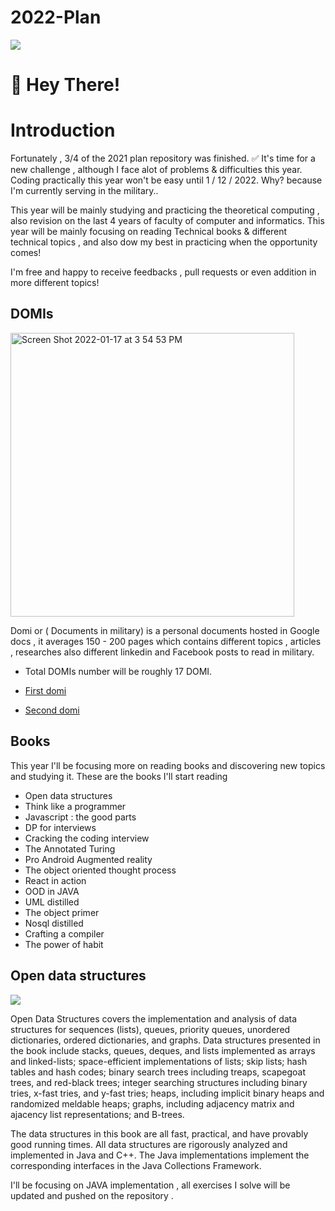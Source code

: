 # 2022-Plan
![](https://bawabatii.net/user_images/news/01-01-22-193923861.jpg)

# :wave: Hey There!


# Introduction

Fortunately , 3/4 of the 2021 plan repository was finished. ✅ 
It's time for a new challenge , although I face alot of problems & difficulties this year.
Coding practically this year won't be easy until 1 / 12 / 2022.
Why? because I'm currently serving in the military..

This year will be mainly studying and practicing the theoretical computing , also revision on the last 4 years of faculty of computer and informatics. 
This year will be mainly focusing on reading Technical books & different technical topics , and also dow my best in practicing when the opportunity comes!

I'm free and happy to receive feedbacks , pull requests or even addition in more different topics!

## DOMIs

<img width="454" alt="Screen Shot 2022-01-17 at 3 54 53 PM" src="https://user-images.githubusercontent.com/50237142/149781433-5d38ccca-b2b5-4df2-9133-335eb90c0855.png">


Domi or ( Documents in military) is a personal documents hosted in Google docs , it averages 150 - 200 pages which contains different topics , articles , researches
also different linkedin and Facebook posts to read in military.

- Total DOMIs number will be roughly 17 DOMI.

- [First domi](https://docs.google.com/document/d/1fJRm22yTQUKgwth0Zv7iqo-F9N_n6JrIdVhLz_2X_bQ/edit?usp=sharing)
- [Second domi](https://docs.google.com/document/d/1u9G0_Cwl4UGj6NySaVo1n2-P68OVLhGWYhXn1IoV4ks/edit?usp=sharing)

## Books 
This year I'll be focusing more on reading books and discovering new topics and studying it. These are the books I'll start reading

- Open data structures 
- Think like a programmer 
- Javascript : the good parts
- DP for interviews
- Cracking the coding interview
- The Annotated Turing
- Pro Android Augmented reality
- The object oriented thought process
- React in action
- OOD in JAVA
- UML distilled
- The object primer
- Nosql distilled
- Crafting a compiler
- The power of habit

## Open data structures 

![](https://www.aupress.ca/app/uploads/120226_Open-Data-Structures-cover-400x600.jpg)

Open Data Structures covers the implementation and analysis of data structures for sequences (lists), queues, priority queues, unordered dictionaries, ordered dictionaries, and graphs.
Data structures presented in the book include stacks, queues, deques, and lists implemented as arrays and linked-lists; space-efficient implementations of lists; skip lists; hash tables and hash codes; binary search trees including treaps, scapegoat trees, and red-black trees; integer searching structures including binary tries, x-fast tries, and y-fast tries; heaps, including implicit binary heaps and randomized meldable heaps; graphs, including adjacency matrix and ajacency list representations; and B-trees.

The data structures in this book are all fast, practical, and have provably good running times. All data structures are rigorously analyzed and implemented in Java and C++. The Java implementations implement the corresponding interfaces in the Java Collections Framework.

I'll be focusing on JAVA implementation , all exercises I solve will be updated and pushed on the repository .
